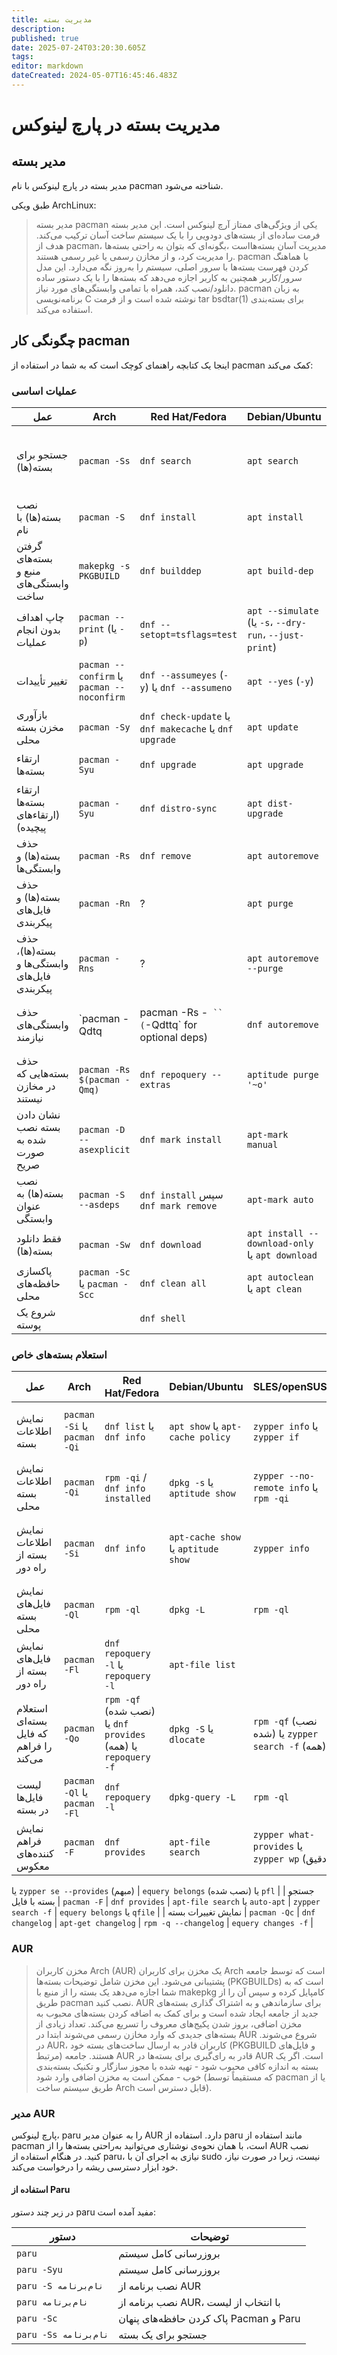 ```yaml
---
title: مدیریت بسته
description: 
published: true
date: 2025-07-24T03:20:30.605Z
tags: 
editor: markdown
dateCreated: 2024-05-07T16:45:46.483Z
---
```


# مدیریت بسته در پارچ لینوکس

## مدیر بسته

مدیر بسته در پارچ لینوکس با نام pacman شناخته می‌شود.

طبق ویکی ArchLinux:

> مدیر بسته pacman یکی از ویژگی‌های ممتاز آرچ لینوکس است. این مدیر بسته فرمت ساده‌ای از بسته‌های دودویی را با یک سیستم ساخت آسان ترکیب می‌کند. هدف از pacman، مدیریت آسان بسته‌هااست ،بگونه‌ای که بتوان به راحتی بسته‌ها را مدیریت کرد، و از مخازن رسمی یا غیر رسمی هستند.
> pacman با هماهنگ کردن فهرست بسته‌ها با سرور اصلی، سیستم را به‌روز نگه می‌دارد. این مدل سرور/کاربر همچنین به کاربر اجازه می‌دهد که بسته‌ها را با یک دستور ساده دانلود/نصب کند، همراه با تمامی وابستگی‌های مورد نیاز.
> pacman به زبان برنامه‌نویسی C نوشته شده است و از فرمت tar bsdtar(1) برای بسته‌بندی استفاده می‌کند.

## چگونگی کار pacman

اینجا یک کتابچه راهنمای کوچک است که به شما در استفاده از pacman کمک می‌کند:

### عملیات اساسی

| عمل | Arch | Red Hat/Fedora | Debian/Ubuntu | SLES/openSUSE | Gentoo |
|--------|------|-----------------|----------------|-----------------|--------|
| جستجو برای بسته(ها) | `pacman -Ss` | `dnf search` | `apt search` | `zypper search` یا `zypper se [-s]` | `emerge --search` (`-s`) یا `emerge --searchdesc` (`-S`) |
| نصب بسته(ها) با نام | `pacman -S` | `dnf install` | `apt install` | `zypper install` یا `zypper in` | `emerge` |
| گرفتن بسته‌های منبع و وابستگی‌های ساخت | `makepkg -s PKGBUILD` | `dnf builddep` | `apt build-dep` | `zypper source-install` (`zypper si`) یا `zypper install -d` | `emerge`، یا به صراحت `emerge --with-bdeps` |
| چاپ اهداف بدون انجام عملیات | `pacman --print` (یا `-p`) | `dnf --setopt=tsflags=test` | `apt --simulate` (یا `-s`، `--dry-run`، `--just-print`) | `zypper --dry-run` | `emerge --pretend` (`-p`) |
| تغییر تأییدات | `pacman --confirm` یا `pacman --noconfirm` | `dnf --assumeyes` (`-y`) یا `dnf --assumeno` | `apt --yes` (`-y`) | `zypper --non-interactive` (`-n`) یا `zypper --no-confirm` (`-y`) | `emerge --ask` (`-a`) |
| بازآوری مخزن بسته محلی | `pacman -Sy` | `dnf check-update` یا `dnf makecache` یا `dnf upgrade` | `apt update` | `zypper refresh` یا `zypper ref` `[-s]` | `emerge --sync` |
| ارتقاء بسته‌ها | `pacman -Syu` | `dnf upgrade` | `apt upgrade` | `zypper update` یا `zypper up` | `emerge -[a]uDN @world` |
| ارتقاء بسته‌ها (ارتقاء‌های پیچیده) | `pacman -Syu` | `dnf distro-sync` | `apt dist-upgrade` | `zypper dup` | `emerge -[a]uDN @world` |
| حذف بسته(ها) و وابستگی‌ها | `pacman -Rs` | `dnf remove` | `apt autoremove` | `zypper remove` یا `zypper rm` | `emerge --depclean` (`-c`) |
| حذف بسته(ها) و فایل‌های پیکربندی | `pacman -Rn` | ? | `apt purge` | ? | n/a |
| حذف بسته(ها)، وابستگی‌ها و فایل‌های پیکربندی | `pacman -Rns` | ? | `apt autoremove --purge` | ? | n/a |
| حذف وابستگی‌های نیازمند | `pacman -Qdtq | pacman -Rs -` `` (`-Qdttq` for optional deps)| `dnf autoremove` | `apt autoremove` | `zypper rm -u` یا `zypper packages --unneeded` | `emerge --depclean` (`-c`) |
| حذف بسته‌هایی که در مخازن نیستند | ```pacman -Rs $(pacman -Qmq)```  | `dnf repoquery --extras` | `aptitude purge '~o'` || ? |
| نشان دادن بسته نصب شده به صورت صریح | `pacman -D --asexplicit` | `dnf mark install` | `apt-mark manual` | `zypper install --force` | `emerge --select` (`-w`) |
| نصب بسته(ها) به عنوان وابستگی | `pacman -S --asdeps` | `dnf install` سپس `dnf mark remove` | `apt-mark auto` | n/a ([راه حل](https://bugzilla.opensuse.org/show_bug.cgi?id=1175678)) | `emerge --oneshot` (`-1`) |
| فقط دانلود بسته(ها) | `pacman -Sw` | `dnf download` | `apt install --download-only` یا `apt download` | `zypper --download-only` | `emerge --fetchonly` (`-f`) |
| پاکسازی حافظه‌های محلی | `pacman -Sc` یا `pacman -Scc` | `dnf clean all` | `apt autoclean` یا `apt clean` | `zypper clean` | `eclean distfiles` |
| شروع یک پوسته | | `dnf shell` | | `zypper shell` ||

### استعلام بسته‌های خاص

| عمل | Arch | Red Hat/Fedora | Debian/Ubuntu | SLES/openSUSE | Gentoo |
|--------|------|-----------------|----------------|-----------------|--------|
| نمایش اطلاعات بسته | `pacman -Si` یا `pacman -Qi` | `dnf list` یا `dnf info` | `apt show` یا `apt-cache policy` | `zypper info` یا `zypper if` | `emerge -S`، `emerge -pv` یا `eix` |
| نمایش اطلاعات بسته محلی | `pacman -Qi` | `rpm -qi` / `dnf info installed` | `dpkg -s` یا `aptitude show` | `zypper --no-remote info` یا `rpm -qi` | `emerge -pv` یا `emerge -S` |
| نمایش اطلاعات بسته از راه دور | `pacman -Si` | `dnf info` | `apt-cache show` یا `aptitude show` | `zypper info` | `emerge -pv` و `emerge -S` یا `equery meta` |
| نمایش فایل‌های بسته محلی | `pacman -Ql` | `rpm -ql` | `dpkg -L` | `rpm -ql` | `equery files` یا `qlist` |
| نمایش فایل‌های بسته از راه دور | `pacman -Fl` | `dnf repoquery -l` یا `repoquery -l` | `apt-file list` || `pfl` |
| استعلام بسته‌ای که فایل را فراهم می‌کند | `pacman -Qo` | `rpm -qf` (نصب شده) یا `dnf provides` (همه) یا `repoquery -f` | `dpkg -S` یا `dlocate` | `rpm -qf` (نصب شده) یا `zypper search -f` (همه) | `equery belongs` یا `qfile` |
| لیست فایل‌ها در بسته | `pacman -Ql` یا `pacman -Fl` | `dnf repoquery -l` | `dpkg-query -L` | `rpm -ql` | `equery files` یا `qlist` |
| نمایش فراهم کننده‌های معکوس | `pacman -F` | `dnf provides` | `apt-file search` | `zypper what-provides` یا `zypper wp` (دقیق)

 یا `zypper se --provides` (مبهم) | `equery belongs` (نصب شده) یا `pfl` |
| جستجو بسته با فایل | `pacman -F` | `dnf provides` | `apt-file search` یا `auto-apt` | `zypper search -f` | `equery belongs` یا `qfile` |
| نمایش تغییرات بسته | `pacman -Qc` | `dnf changelog` | `apt-get changelog` | `rpm -q --changelog` | `equery changes -f` |

### AUR

> مخزن کاربران Arch (AUR) یک مخزن برای کاربران Arch است که توسط جامعه پشتیبانی می‌شود. این مخزن شامل توضیحات بسته‌ها (PKGBUILDs) است که به شما اجازه می‌دهد یک بسته را از منبع با makepkg کامپایل کرده و سپس آن را از طریق pacman نصب کنید. AUR برای سازماندهی و به اشتراک گذاری بسته‌های جدید از جامعه ایجاد شده است و برای کمک به اضافه کردن بسته‌های محبوب به مخزن اضافی، بروز شدن پکیج‌های معروف را تسریع می‌کند.
تعداد زیادی از بسته‌های جدیدی که وارد مخازن رسمی می‌شوند ابتدا در AUR شروع می‌شوند. در AUR، کاربران قادر به ارسال ساخت‌های بسته خود (PKGBUILD و فایل‌های مرتبط) هستند. جامعه AUR قادر به رای‌گیری برای بسته‌ها در AUR است. اگر یک بسته به اندازه کافی محبوب شود - تهیه شده با مجوز سازگار و تکنیک بسته‌بندی خوب - ممکن است به مخزن اضافی وارد شود (که مستقیماً توسط pacman یا از طریق سیستم ساخت Arch قابل دسترس است).

### مدیر AUR

پارچ لینوکس، paru را به عنوان مدیر AUR دارد.
استفاده از paru مانند استفاده از pacman است، با همان نحوه‌ی نوشتاری می‌توانید به‌راحتی بسته‌ها را از AUR نصب کنید.
در هنگام استفاده از paru، نیازی به اجرای آن با sudo نیست، زیرا در صورت نیاز، خود ابزار دسترسی ریشه را درخواست می‌کند.
#### استفاده از Paru
در زیر چند دستور paru مفید آمده است:

| دستور | توضیحات |
| --- | --- |
| `paru` | بروزرسانی کامل سیستم |
| `paru -Syu` | بروزرسانی کامل سیستم |
| `paru -S نام‌برنامه` | نصب برنامه از AUR |
| `paru نام‌برنامه` | نصب برنامه از AUR، با انتخاب از لیست |
| `paru -Sc` | پاک کردن حافظه‌های پنهان Pacman و Paru |
| `paru -Ss نام‌برنامه` | جستجو برای یک بسته |
